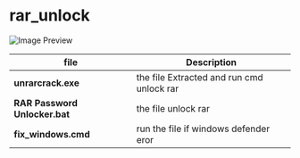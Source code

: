 # rar_unlock

![Image Preview](https://media.discordapp.net/attachments/1206521967847546880/1215163455128997928/image.png?ex=65fbc028&is=65e94b28&hm=406ce73162946e8d2cb4532f787d2489abfe84c7485176a725b332d8a1e6a803&=&format=webp&quality=lossless&width=550&height=286)

| file | Description |
| ------ | ----------- |
| **unrarcrack.exe** | the file Extracted and run cmd unlock rar |
| **RAR Password Unlocker.bat** | the file unlock rar |
| **fix_windows.cmd** | run the file if windows defender eror |
